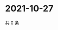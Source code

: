 # 2021-10-27

共 0 条

<!-- BEGIN WEIBO -->
<!-- 最后更新时间 Wed Oct 27 2021 13:00:52 GMT+0800 (China Standard Time) -->

<!-- END WEIBO -->
